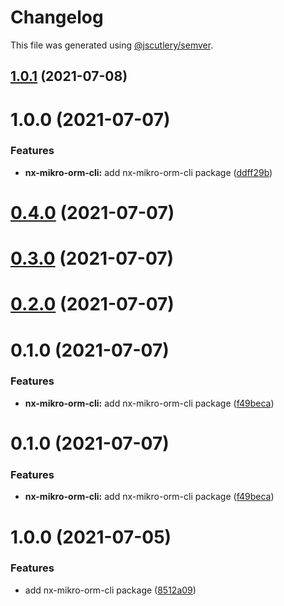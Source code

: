 # Changelog

This file was generated using [@jscutlery/semver](https://github.com/jscutlery/semver).

## [1.0.1](https://github.com/alexy4744/packages/compare/nx-mikro-orm-cli-1.0.0...nx-mikro-orm-cli-1.0.1) (2021-07-08)



# 1.0.0 (2021-07-07)


### Features

* **nx-mikro-orm-cli:** add nx-mikro-orm-cli package ([ddff29b](https://github.com/alexy4744/lunchbox/commit/ddff29b2daf057f2d0061fd3b470b7bf5ed06788))



# [0.4.0](https://github.com/alexy4744/lunchbox/compare/nx-mikro-orm-cli-0.3.0...nx-mikro-orm-cli-0.4.0) (2021-07-07)



# [0.3.0](https://github.com/alexy4744/lunchbox/compare/nx-mikro-orm-cli-0.2.0...nx-mikro-orm-cli-0.3.0) (2021-07-07)



# [0.2.0](https://github.com/alexy4744/lunchbox/compare/nx-mikro-orm-cli-0.1.0...nx-mikro-orm-cli-0.2.0) (2021-07-07)



# 0.1.0 (2021-07-07)


### Features

* **nx-mikro-orm-cli:** add nx-mikro-orm-cli package ([f49beca](https://github.com/alexy4744/lunchbox/commit/f49becaed8beff505b74b6689804ce6b0960f215))



# 0.1.0 (2021-07-07)


### Features

* **nx-mikro-orm-cli:** add nx-mikro-orm-cli package ([f49beca](https://github.com/alexy4744/lunchbox/commit/f49becaed8beff505b74b6689804ce6b0960f215))



# 1.0.0 (2021-07-05)


### Features

* add nx-mikro-orm-cli package ([8512a09](https://github.com/alexy4744/lunchbox/commit/8512a0908a92151b4ddebdf0774777878589288c))
